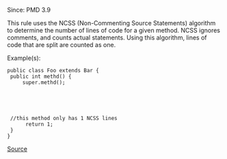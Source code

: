 Since: PMD 3.9

This rule uses the NCSS (Non-Commenting Source Statements) algorithm to determine the number of lines
of code for a given method. NCSS ignores comments, and counts actual statements. Using this algorithm,
lines of code that are split are counted as one.

Example(s):
```
public class Foo extends Bar {
 public int methd() {
     super.methd();





 //this method only has 1 NCSS lines
      return 1;
 }
}
```

[Source](https://pmd.github.io/pmd-5.5.4/pmd-java/rules/java/codesize.html#NcssMethodCount)
